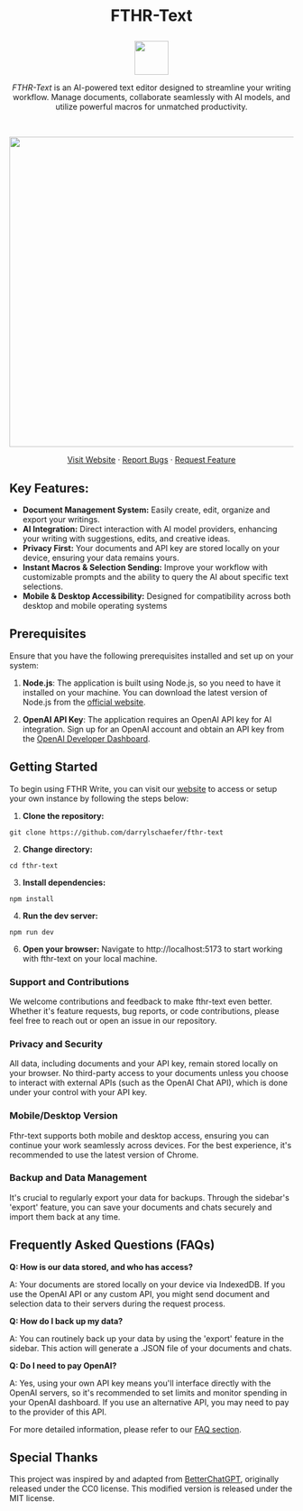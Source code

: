 # <p align="center">FTHR-Text</p>

<p align="center"><img src="https://github.com/darrylschaefer/fthr-write/assets/119073511/9b97e65f-5571-4172-a0d2-9d7ebfdf4cce" style="width:60px;" align="center"></p>

<p align="center"><i>FTHR-Text</i> is an AI-powered text editor designed to streamline your writing workflow. Manage documents, collaborate seamlessly with AI models, and utilize powerful macros for unmatched productivity.</p>
<br>
<p align="center"><img style="width:550px;" src="https://github.com/darrylschaefer/fthr-write/assets/119073511/0066e259-557c-4c40-b303-503ecd5cd67d"></p>

<p align="center">
    <a href="https://fthr.app">Visit Website</a>
    ·
    <a href="https://github.com/darrylschaefer/fthr-write/issues/new/choose">Report Bugs</a>
    ·
    <a href="https://github.com/darrylschaefer/fthr-write/issues/new/choose">Request Feature</a>
</p>

## **Key Features:**

- **Document Management System:** Easily create, edit, organize and export your writings.
- **AI Integration:** Direct interaction with AI model providers, enhancing your writing with suggestions, edits, and creative ideas.
- **Privacy First:** Your documents and API key are stored locally on your device, ensuring your data remains yours.
- **Instant Macros & Selection Sending:** Improve your workflow with customizable prompts and the ability to query the AI about specific text selections.
- **Mobile & Desktop Accessibility:** Designed for compatibility across both desktop and mobile operating systems

## Prerequisites

Ensure that you have the following prerequisites installed and set up on your system:

1. **Node.js**: The application is built using Node.js, so you need to have it installed on your machine. You can download the latest version of Node.js from the [official website](https://nodejs.org/).

2. **OpenAI API Key**: The application requires an OpenAI API key for AI integration. Sign up for an OpenAI account and obtain an API key from the [OpenAI Developer Dashboard](https://beta.openai.com/signup/).

## **Getting Started**

To begin using FTHR Write, you can visit our [website](http://fthr.app/) to access or setup your own instance by following the steps below:

1. **Clone the repository:**

```
git clone https://github.com/darrylschaefer/fthr-text
```

2. **Change directory:**

```
cd fthr-text
```

3. **Install dependencies:**

```
npm install
```

4. **Run the dev server:**

```
npm run dev
```

6. **Open your browser:** Navigate to http://localhost:5173 to start working with fthr-text on your local machine.

### **Support and Contributions**

We welcome contributions and feedback to make fthr-text even better. Whether it's feature requests, bug reports, or code contributions, please feel free to reach out or open an issue in our repository.

### **Privacy and Security**

All data, including documents and your API key, remain stored locally on your browser. No third-party access to your documents unless you choose to interact with external APIs (such as the OpenAI Chat API), which is done under your control with your API key.

### **Mobile/Desktop Version**

Fthr-text supports both mobile and desktop access, ensuring you can continue your work seamlessly across devices. For the best experience, it's recommended to use the latest version of Chrome.

### **Backup and Data Management**

It's crucial to regularly export your data for backups. Through the sidebar's 'export' feature, you can save your documents and chats securely and import them back at any time.

## **Frequently Asked Questions (FAQs)**

**Q: How is our data stored, and who has access?**

A: Your documents are stored locally on your device via IndexedDB. If you use the OpenAI API or any custom API, you might send document and selection data to their servers during the request process.

**Q: How do I back up my data?**

A: You can routinely back up your data by using the 'export' feature in the sidebar. This action will generate a .JSON file of your documents and chats.

**Q: Do I need to pay OpenAI?**

A: Yes, using your own API key means you'll interface directly with the OpenAI servers, so it's recommended to set limits and monitor spending in your OpenAI dashboard. If you use an alternative API, you may need to pay to the provider of this API.

For more detailed information, please refer to our [FAQ section](http://fthr.app/faqs).

## Special Thanks

This project was inspired by and adapted from [BetterChatGPT](https://github.com/ztjhz/BetterChatGPT), originally released under the CC0 license. This modified version is released under the MIT license.
